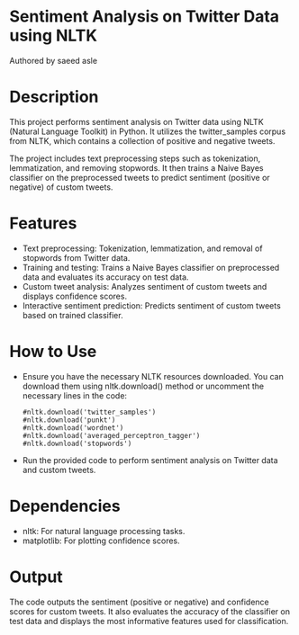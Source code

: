 # Sentiment Analysis on Twitter Data using NLTK
Authored by saeed asle

# Description
This project performs sentiment analysis on Twitter data using NLTK (Natural Language Toolkit) in Python.
It utilizes the twitter_samples corpus from NLTK, which contains a collection of positive and negative tweets.

The project includes text preprocessing steps such as tokenization, lemmatization, and removing stopwords.
It then trains a Naive Bayes classifier on the preprocessed tweets to predict sentiment (positive or negative) of custom tweets.

# Features
  * Text preprocessing: Tokenization, lemmatization, and removal of stopwords from Twitter data.
  * Training and testing: Trains a Naive Bayes classifier on preprocessed data and evaluates its accuracy on test data.
  * Custom tweet analysis: Analyzes sentiment of custom tweets and displays confidence scores.
  * Interactive sentiment prediction: Predicts sentiment of custom tweets based on trained classifier.
    
# How to Use
  * Ensure you have the necessary NLTK resources downloaded. You can download them using nltk.download() method or uncomment the necessary lines in the code:
    
        #nltk.download('twitter_samples')
        #nltk.download('punkt')
        #nltk.download('wordnet')
        #nltk.download('averaged_perceptron_tagger')
        #nltk.download('stopwords')
  * Run the provided code to perform sentiment analysis on Twitter data and custom tweets.

# Dependencies
  * nltk: For natural language processing tasks.
  * matplotlib: For plotting confidence scores.
    
# Output
The code outputs the sentiment (positive or negative) and confidence scores for custom tweets.
It also evaluates the accuracy of the classifier on test data and displays the most informative features used for classification.
